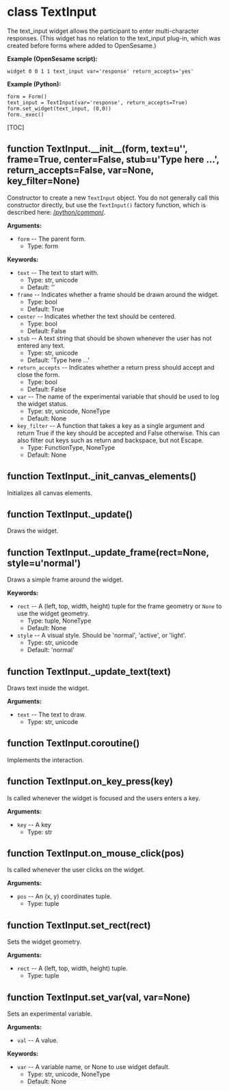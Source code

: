 <div class="ClassDoc YAMLDoc" id="TextInput" markdown="1">

# class __TextInput__

The text_input widget allows the participant to enter multi-character
responses. (This widget has no relation to the text_input plug-in, which
was created before forms where added to OpenSesame.)

__Example (OpenSesame script):__

~~~
widget 0 0 1 1 text_input var='response' return_accepts='yes'
~~~

__Example (Python):__

~~~ .python
form = Form()
text_input = TextInput(var='response', return_accepts=True)
form.set_widget(text_input, (0,0))
form._exec()
~~~

[TOC]

<div class="FunctionDoc YAMLDoc" id="TextInput-__init__" markdown="1">

## function __TextInput\.\_\_init\_\___\(form, text=u'', frame=True, center=False, stub=u'Type here \.\.\.', return\_accepts=False, var=None, key\_filter=None\)

Constructor to create a new `TextInput` object. You do not generally
call this constructor directly, but use the `TextInput()` factory
function, which is described here: [/python/common/]().

__Arguments:__

- `form` -- The parent form.
	- Type: form

__Keywords:__

- `text` -- The text to start with.
	- Type: str, unicode
	- Default: ''
- `frame` -- Indicates whether a frame should be drawn around the widget.
	- Type: bool
	- Default: True
- `center` -- Indicates whether the text should be centered.
	- Type: bool
	- Default: False
- `stub` -- A text string that should be shown whenever the user has not entered any text.
	- Type: str, unicode
	- Default: 'Type here ...'
- `return_accepts` -- Indicates whether a return press should accept and close the form.
	- Type: bool
	- Default: False
- `var` -- The name of the experimental variable that should be used to log the widget status.
	- Type: str, unicode, NoneType
	- Default: None
- `key_filter` -- A function that takes a key as a single argument and return True if the key should be accepted and False otherwise. This can also filter out keys such as return and backspace, but not Escape.
	- Type: FunctionType, NoneType
	- Default: None

</div>

<div class="FunctionDoc YAMLDoc" id="TextInput-_init_canvas_elements" markdown="1">

## function __TextInput\.\_init\_canvas\_elements__\(\)

Initializes all canvas elements.

</div>

<div class="FunctionDoc YAMLDoc" id="TextInput-_update" markdown="1">

## function __TextInput\.\_update__\(\)

Draws the widget.

</div>

<div class="FunctionDoc YAMLDoc" id="TextInput-_update_frame" markdown="1">

## function __TextInput\.\_update\_frame__\(rect=None, style=u'normal'\)

Draws a simple frame around the widget.

__Keywords:__

- `rect` -- A (left, top, width, height) tuple for the frame geometry or `None` to use the widget geometry.
	- Type: tuple, NoneType
	- Default: None
- `style` -- A visual style. Should be 'normal', 'active', or 'light'.
	- Type: str, unicode
	- Default: 'normal'

</div>

<div class="FunctionDoc YAMLDoc" id="TextInput-_update_text" markdown="1">

## function __TextInput\.\_update\_text__\(text\)

Draws text inside the widget.

__Arguments:__

- `text` -- The text to draw.
	- Type: str, unicode

</div>

<div class="FunctionDoc YAMLDoc" id="TextInput-coroutine" markdown="1">

## function __TextInput\.coroutine__\(\)

Implements the interaction.

</div>

<div class="FunctionDoc YAMLDoc" id="TextInput-on_key_press" markdown="1">

## function __TextInput\.on\_key\_press__\(key\)

Is called whenever the widget is focused and the users enters a key.

__Arguments:__

- `key` -- A key
	- Type: str

</div>

<div class="FunctionDoc YAMLDoc" id="TextInput-on_mouse_click" markdown="1">

## function __TextInput\.on\_mouse\_click__\(pos\)

Is called whenever the user clicks on the widget.

__Arguments:__

- `pos` -- An (x, y) coordinates tuple.
	- Type: tuple

</div>

<div class="FunctionDoc YAMLDoc" id="TextInput-set_rect" markdown="1">

## function __TextInput\.set\_rect__\(rect\)

Sets the widget geometry.

__Arguments:__

- `rect` -- A (left, top, width, height) tuple.
	- Type: tuple

</div>

<div class="FunctionDoc YAMLDoc" id="TextInput-set_var" markdown="1">

## function __TextInput\.set\_var__\(val, var=None\)

Sets an experimental variable.

__Arguments:__

- `val` -- A value.

__Keywords:__

- `var` -- A variable name, or None to use widget default.
	- Type: str, unicode, NoneType
	- Default: None

</div>

</div>

